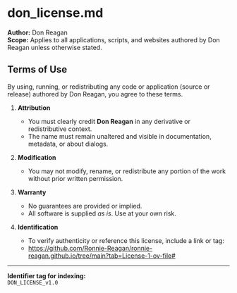 # don_license.md
**Author:** Don Reagan  
**Scope:** Applies to all applications, scripts, and websites authored by Don Reagan unless otherwise stated.

## Terms of Use
By using, running, or redistributing any code or application (source or release) authored by Don Reagan, you agree to these terms.

1. **Attribution**
   - You must clearly credit **Don Reagan** in any derivative or redistributive context.
   - The name must remain unaltered and visible in documentation, metadata, or about dialogs.

2. **Modification**
   - You may not modify, rename, or redistribute any portion of the work without prior written permission.

3. **Warranty**
   - No guarantees are provided or implied.  
   - All software is supplied *as is*. Use at your own risk.

4. **Identification**
   - To verify authenticity or reference this license, include a link or tag:  
   - https://github.com/Ronnie-Reagan/ronnie-reagan.github.io/tree/main?tab=License-1-ov-file#

---

**Identifier tag for indexing:**  
`DON_LICENSE_v1.0`

